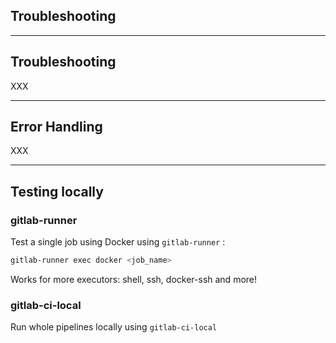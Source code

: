 <!-- .slide: id="gitlab_error_handling" class="vertical-center" -->

<i class="fa-duotone fa-bug fa-8x fa-duotone-colors" style="float: right; color: grey;"></i>

## Troubleshooting

---

## Troubleshooting

XXX

---

## Error Handling

XXX

---

## Testing locally

### gitlab-runner

Test a single job using Docker using `gitlab-runner` [](https://gitlab.com/gitlab-org/gitlab-runner):

```bash
gitlab-runner exec docker <job_name>
```

Works for more executors: shell, ssh, docker-ssh and more!

### gitlab-ci-local

Run whole pipelines locally using `gitlab-ci-local` [](https://github.com/firecow/gitlab-ci-local)
